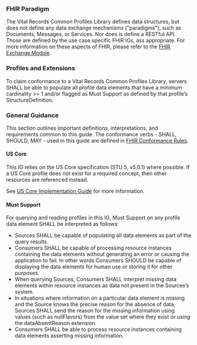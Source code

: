 ### FHIR Paradigm

The Vital Records Common Profiles Library defines data structures, but does not define any data exchange mechanisms ("paradigms"), such as Documents, Messages, or Services. Nor does is define a RESTful API. Those are defined by the use case specific FHIR IGs, ass appropriate.
For more information on these aspects of FHIR, please refer to the [FHIR Exchange Module](https://hl7.org/fhir/R4/exchange-module.html).

### Profiles and Extensions

To claim conformance to a Vital Records Common Profiles Library, servers SHALL be able to populate all profile data elements that have a minimum cardinality >= 1 and/or flagged as Must Support as defined by that profile’s StructureDefinition. 

### General Guidance

This section outlines important definitions, interpretations, and requirements common to this guide. The conformance verbs - SHALL, SHOULD, MAY - used in this guide are defined in [FHIR Conformance Rules](https://hl7.org/fhir/R4/conformance-rules.html).

#### US Core

This IG relies on the US Core specification (STU 5, v5.0.1) where possible. If a US Core profile does not exist for a required concept, then other resources are referenced instead.

See [US Core Implementation Guide](http://hl7.org/fhir/us/core/STU5.0.1/) for more information.

#### Must Support

For querying and reading profiles in this IG, Must Support on any profile data element SHALL be interpreted as follows:

* Sources SHALL be capable of populating all data elements as part of the query results.
* Consumers SHALL be capable of processing resource instances containing the data elements without generating an error or causing the application to fail. In other words Consumers SHOULD be capable of displaying the data elements for human use or storing it for other purposes.
* When querying Sources, Consumers SHALL interpret missing data elements within resource instances as data not present in the Sources’s system.
* In situations where information on a particular data element is missing and the Source knows the precise reason for the absence of data, Sources SHALL send the reason for the missing information using values (such as nullFlavors) from the value set where they exist or using the dataAbsentReason extension.
* Consumers SHALL be able to process resource instances containing data elements asserting missing information.